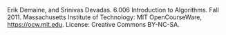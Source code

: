 
Erik Demaine, and Srinivas Devadas. 6.006 Introduction to Algorithms. Fall 2011. Massachusetts Institute of Technology: MIT OpenCourseWare, https://ocw.mit.edu. License: Creative Commons BY-NC-SA.
